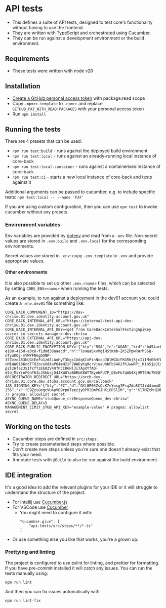 # API tests

- This defines a suite of API tests, designed to test core's functionality without having to use the frontend.
- They are written with TypeScript and orchestrated using Cucumber.
- They can be run against a development environment or the build environment.

## Requirements

- These tests were written with node v20

## Installation

- [Create a GitHub personal access token][create-pat] with package:read scope
- Copy `.npmrc.template` to `.npmrc` and replace `GITHUB_PAT_WITH_READ:PACKAGES` with your personal access token
- Run `npm install`

## Running the tests

There are 4 presets that can be used:

- `npm run test:build` - runs against the deployed build environment
- `npm run test:local` - runs against an already-running local instance of core-back
- `npm run test:local-container` - runs against a containerised instance of core-back
- `npm run test:ci` - starts a new local instance of core-back and tests against it

Additional arguments can be passed to cucumber, e.g. to include specific tests: `npm test:local -- --name 'F2F'`

If you are using custom configuration, then you can use `npm test` to invoke cucumber without any presets.

### Environment variables

Env variables are provided by [dotenv][dotenv] and read from a `.env` file.
Non-secret values are stored in `.env.build` and `.env.local` for the corresponding environments.

Secret values are stored in `.env`: copy `.env.template` to `.env` and provide appropriate values.

#### Other environments

It is also possible to set up other `.env.<name>` files,
which can be selected by setting `CORE_ENV=<name>` when running the tests.

As an example, to run against a deployment in the dev01 account you could create a `.env.dev01` file something like:

```
CORE_BACK_COMPONENT_ID="https://dev-chrisw.01.dev.identity.account.gov.uk"
CORE_BACK_INTERNAL_API_URL="https://internal-test-api-dev-chrisw.01.dev.identity.account.gov.uk"
CORE_BACK_INTERNAL_API_KEY=<get from CoreBackInternalTestingApiKey secret in secrets manager>-dev-chrisw
CORE_BACK_EXTERNAL_API_URL="https://api-dev-chrisw.01.dev.identity.account.gov.uk"
CORE_BACK_PUBLIC_ENCRYPTION_KEY='{"kty":"RSA","e":"AQAB","kid":"b454ac07-e188-415d-a3c8-f1d0d38aaecd","n":"loHeaSxvMgiHStKmb-ZK5ZPpwRWrhSSQ-nTyuKQj-mYWYFNGgGGNP-37Zvzo453bUGtEeFu1zdlLAoHyT3kgs1XdqXCvPinNccpJ8lWGXcFKGRhj5jxIiIMvEBHfLs\*-cMIWW0166ndTT93ocoXdXaP64mH2iF7WWDyKqOcrVjuaUnbFbS4X2fhJwwRPj_Kin5jpJCx3MJd9eIuYyJB4CltbLTpX25oCwLw9t-p2lzHfazJSITcfTzEbOZV40fPJIR6HlJi7ApXYfAQ-dlbjMsYinFQnY6ILJXkbsjD4JXWUYaB0RbK8WTTKyehFU7P_Q8vFb7qWU4Xj9MTEHc7W3Q"}'
ORCHESTRATOR_REDIRECT_URL="https://orch-dev-chrisw.01.core.dev.stubs.account.gov.uk/callback"
JAR_SIGNING_KEY='{"kty":"EC","d":"OXt0P05ZsQcK7eYusgIPsqZdaBCIJiW4imwUtnaAthU","crv":"P-256","x":"E9ZzuOoqcVU4pVB9rpmTzezjyOPRlOmPGJHKi8RSlIM","y":"KlTMZthHZUkYz5AleTQ8jff0TJiS3q2OB9L5Fw4xA04"}' // pragma: allowlist secret
ASYNC_QUEUE_NAME="stubQueue_criResponseQueue_dev-chrisw"
ASYNC_QUEUE_DELAY=5
MANAGEMENT_CIMIT_STUB_API_KEY="example-value" # pragma: allowlist secret
```

## Working on the tests

- Cucumber steps are defined in `src/steps`.
- Try to create parameterised steps where possible.
- Don't create new steps unless you're sure one doesn't already exist that fits your need.
- Annotate tests with `@Build` to also be run against the build environment.

## IDE integration

It's a good idea to add the relevant plugins for your IDE or it will struggle to understand the structure of the project.

- For intellij use [Cucumber.js][cucumberjs]
- For VSCode use [Cucumber][cucumber]
  - You might need to configure it with:
    ```
    "cucumber.glue": [
        "api-tests/src/steps/**/*.ts"
    ]
    ```
- Or use something else you like that works, you're a grown up.

### Prettying and linting

The project is configured to use eslint for linting, and prettier for formatting. If you have pre-commit installed it will catch any issues. You can run the tests manually using:

```
npm run lint
```

And then you can fix issues automatically with

```
npm run lint-fix
```

[create-pat]: https://docs.github.com/en/enterprise-server@3.9/authentication/keeping-your-account-and-data-secure/managing-your-personal-access-tokens#creating-a-personal-access-token
[dev02-config]: https://github.com/govuk-one-login/ipv-core-common-infra/blob/main/utils/config-mgmt/app/configs/core.dev01.params.yaml#L720
[dotenv]: https://github.com/motdotla/dotenv#readme
[cucumberjs]: https://plugins.jetbrains.com/plugin/7418-cucumber-js
[cucumber]: https://marketplace.visualstudio.com/items?itemName=CucumberOpen.cucumber-official
